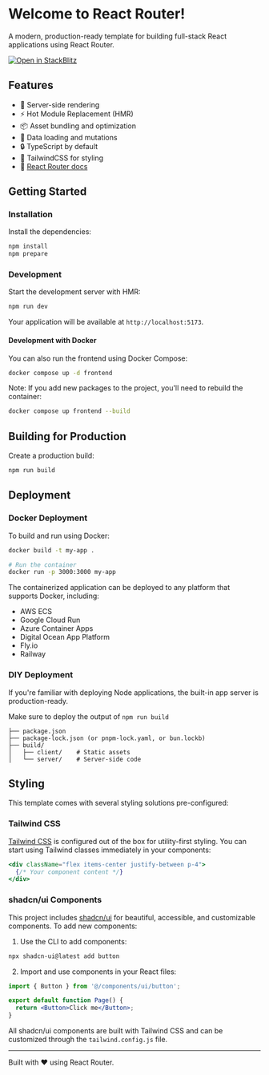 # Welcome to React Router!

A modern, production-ready template for building full-stack React applications using React Router.

[![Open in StackBlitz](https://developer.stackblitz.com/img/open_in_stackblitz.svg)](https://stackblitz.com/github/remix-run/react-router-templates/tree/main/default)

## Features

- 🚀 Server-side rendering
- ⚡️ Hot Module Replacement (HMR)
- 📦 Asset bundling and optimization
- 🔄 Data loading and mutations
- 🔒 TypeScript by default
- 🎉 TailwindCSS for styling
- 📖 [React Router docs](https://reactrouter.com/)

## Getting Started

### Installation

Install the dependencies:

```bash
npm install
npm prepare
```

### Development

Start the development server with HMR:

```bash
npm run dev
```

Your application will be available at `http://localhost:5173`.

#### Development with Docker

You can also run the frontend using Docker Compose:

```bash
docker compose up -d frontend
```

Note: If you add new packages to the project, you'll need to rebuild the container:

```bash
docker compose up frontend --build
```

## Building for Production

Create a production build:

```bash
npm run build
```

## Deployment

### Docker Deployment

To build and run using Docker:

```bash
docker build -t my-app .

# Run the container
docker run -p 3000:3000 my-app
```

The containerized application can be deployed to any platform that supports Docker, including:

- AWS ECS
- Google Cloud Run
- Azure Container Apps
- Digital Ocean App Platform
- Fly.io
- Railway

### DIY Deployment

If you're familiar with deploying Node applications, the built-in app server is production-ready.

Make sure to deploy the output of `npm run build`

```
├── package.json
├── package-lock.json (or pnpm-lock.yaml, or bun.lockb)
├── build/
│   ├── client/    # Static assets
│   └── server/    # Server-side code
```

## Styling

This template comes with several styling solutions pre-configured:

### Tailwind CSS

[Tailwind CSS](https://tailwindcss.com/) is configured out of the box for utility-first styling. You can start using Tailwind classes immediately in your components:

```jsx
<div className="flex items-center justify-between p-4">
  {/* Your component content */}
</div>
```

### shadcn/ui Components

This project includes [shadcn/ui](https://ui.shadcn.com/) for beautiful, accessible, and customizable components. To add new components:

1. Use the CLI to add components:

```bash
npx shadcn-ui@latest add button
```

2. Import and use components in your React files:

```jsx
import { Button } from '@/components/ui/button';

export default function Page() {
  return <Button>Click me</Button>;
}
```

All shadcn/ui components are built with Tailwind CSS and can be customized through the `tailwind.config.js` file.

---

Built with ❤️ using React Router.
